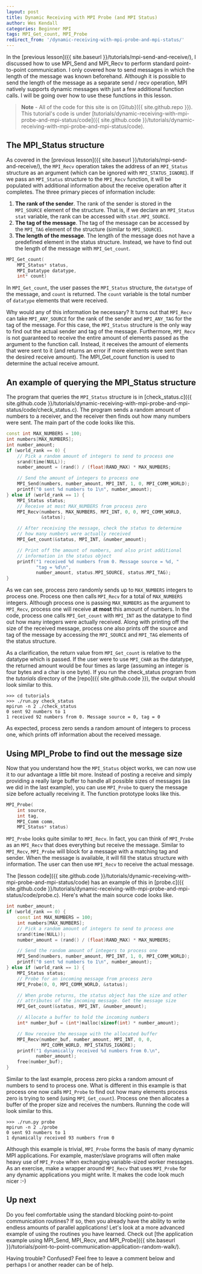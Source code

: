 ```yaml
---
layout: post
title: Dynamic Receiving with MPI Probe (and MPI Status)
author: Wes Kendall
categories: Beginner MPI
tags: MPI_Get_count, MPI_Probe
redirect_from: '/dynamic-receiving-with-mpi-probe-and-mpi-status/'
---
```


In the [previous lesson]({{ site.baseurl }}/tutorials/mpi-send-and-receive/), I discussed how to use MPI_Send and MPI_Recv to perform standard point-to-point communication. I only covered how to send messages in which the length of the message was known beforehand. Although it is possible to send the length of the message as a separate send / recv operation, MPI natively supports dynamic messages with just a few additional function calls. I will be going over how to use these functions in this lesson.

> **Note** - All of the code for this site is on [Gitub]({{ site.github.repo }}). This tutorial's code is under [tutorials/dynamic-receiving-with-mpi-probe-and-mpi-status/code]({{ site.github.code }}/tutorials/dynamic-receiving-with-mpi-probe-and-mpi-status/code).

## The MPI_Status structure
As covered in the [previous lesson]({{ site.baseurl }}/tutorials/mpi-send-and-receive/), the `MPI_Recv` operation takes the address of an `MPI_Status` structure as an argument (which can be ignored with `MPI_STATUS_IGNORE`). If we pass an `MPI_Status` structure to the `MPI_Recv` function, it will be populated with additional information about the receive operation after it completes. The three primary pieces of information include:

1. **The rank of the sender**. The rank of the sender is stored in the `MPI_SOURCE` element of the structure. That is, if we declare an `MPI_Status stat` variable, the rank can be accessed with `stat.MPI_SOURCE`.
2. **The tag of the message**. The tag of the message can be accessed by the `MPI_TAG` element of the structure (similar to `MPI_SOURCE`).
3. **The length of the message**. The length of the message does not have a predefined element in the status structure. Instead, we have to find out the length of the message with `MPI_Get_count`.

```cpp
MPI_Get_count(
    MPI_Status* status,
    MPI_Datatype datatype,
    int* count)
```

In `MPI_Get_count`, the user passes the `MPI_Status` structure, the `datatype` of the message, and `count` is returned. The `count` variable is the total number of `datatype` elements that were received.

Why would any of this information be necessary? It turns out that `MPI_Recv` can take `MPI_ANY_SOURCE` for the rank of the sender and `MPI_ANY_TAG` for the tag of the message. For this case, the `MPI_Status` structure is the only way to find out the actual sender and tag of the message. Furthermore, `MPI_Recv` is not guaranteed to receive the entire amount of elements passed as the argument to the function call. Instead, it receives the amount of elements that were sent to it (and returns an error if more elements were sent than the desired receive amount). The MPI_Get_count function is used to determine the actual receive amount.

## An example of querying the MPI_Status structure
The program that queries the `MPI_Status` structure is in [check_status.c]({{ site.github.code }}/tutorials/dynamic-receiving-with-mpi-probe-and-mpi-status/code/check_status.c). The program sends a random amount of numbers to a receiver, and the receiver then finds out how many numbers were sent. The main part of the code looks like this.

```cpp
const int MAX_NUMBERS = 100;
int numbers[MAX_NUMBERS];
int number_amount;
if (world_rank == 0) {
    // Pick a random amount of integers to send to process one
    srand(time(NULL));
    number_amount = (rand() / (float)RAND_MAX) * MAX_NUMBERS;

    // Send the amount of integers to process one
    MPI_Send(numbers, number_amount, MPI_INT, 1, 0, MPI_COMM_WORLD);
    printf("0 sent %d numbers to 1\n", number_amount);
} else if (world_rank == 1) {
    MPI_Status status;
    // Receive at most MAX_NUMBERS from process zero
    MPI_Recv(numbers, MAX_NUMBERS, MPI_INT, 0, 0, MPI_COMM_WORLD,
             &status);

    // After receiving the message, check the status to determine
    // how many numbers were actually received
    MPI_Get_count(&status, MPI_INT, &number_amount);

    // Print off the amount of numbers, and also print additional
    // information in the status object
    printf("1 received %d numbers from 0. Message source = %d, "
           "tag = %d\n",
           number_amount, status.MPI_SOURCE, status.MPI_TAG);
}
```

As we can see, process zero randomly sends up to `MAX_NUMBERS` integers to process one. Process one then calls `MPI_Recv` for a total of `MAX_NUMBERS` integers. Although process one is passing `MAX_NUMBERS` as the argument to `MPI_Recv`, process one will receive **at most** this amount of numbers. In the code, process one calls `MPI_Get_count` with `MPI_INT` as the datatype to find out how many integers were actually received. Along with printing off the size of the received message, process one also prints off the source and tag of the message by accessing the `MPI_SOURCE` and `MPI_TAG` elements of the status structure.

As a clarification, the return value from `MPI_Get_count` is relative to the datatype which is passed. If the user were to use `MPI_CHAR` as the datatype, the returned amount would be four times as large (assuming an integer is four bytes and a char is one byte). If you run the check_status program from the *tutorials* directory of the [repo]({{ site.github.code }}), the output should look similar to this.

```
>>> cd tutorials
>>> ./run.py check_status
mpirun -n 2 ./check_status
0 sent 92 numbers to 1
1 received 92 numbers from 0. Message source = 0, tag = 0
```

As expected, process zero sends a random amount of integers to process one, which prints off information about the received message.

## Using MPI_Probe to find out the message size
Now that you understand how the `MPI_Status` object works, we can now use it to our advantage a little bit more. Instead of posting a receive and simply providing a really large buffer to handle all possible sizes of messages (as we did in the last example), you can use `MPI_Probe` to query the message size before actually receiving it. The function prototype looks like this.

```cpp
MPI_Probe(
    int source,
    int tag,
    MPI_Comm comm,
    MPI_Status* status)
```

`MPI_Probe` looks quite similar to `MPI_Recv`. In fact, you can think of `MPI_Probe` as an `MPI_Recv` that does everything but receive the message. Similar to `MPI_Recv`, `MPI_Probe` will block for a message with a matching tag and sender. When the message is available, it will fill the status structure with information. The user can then use `MPI_Recv` to receive the actual message.

The [lesson code]({{ site.github.code }}/tutorials/dynamic-receiving-with-mpi-probe-and-mpi-status/code) has an example of this in [probe.c]({{ site.github.code }}/tutorials/dynamic-receiving-with-mpi-probe-and-mpi-status/code/probe.c). Here's what the main source code looks like.

```cpp
int number_amount;
if (world_rank == 0) {
    const int MAX_NUMBERS = 100;
    int numbers[MAX_NUMBERS];
    // Pick a random amount of integers to send to process one
    srand(time(NULL));
    number_amount = (rand() / (float)RAND_MAX) * MAX_NUMBERS;

    // Send the random amount of integers to process one
    MPI_Send(numbers, number_amount, MPI_INT, 1, 0, MPI_COMM_WORLD);
    printf("0 sent %d numbers to 1\n", number_amount);
} else if (world_rank == 1) {
    MPI_Status status;
    // Probe for an incoming message from process zero
    MPI_Probe(0, 0, MPI_COMM_WORLD, &status);

    // When probe returns, the status object has the size and other
    // attributes of the incoming message. Get the message size
    MPI_Get_count(&status, MPI_INT, &number_amount);

    // Allocate a buffer to hold the incoming numbers
    int* number_buf = (int*)malloc(sizeof(int) * number_amount);

    // Now receive the message with the allocated buffer
    MPI_Recv(number_buf, number_amount, MPI_INT, 0, 0,
             MPI_COMM_WORLD, MPI_STATUS_IGNORE);
    printf("1 dynamically received %d numbers from 0.\n",
           number_amount);
    free(number_buf);
}
```

Similar to the last example, process zero picks a random amount of numbers to send to process one. What is different in this example is that process one now calls `MPI_Probe` to find out how many elements process zero is trying to send (using `MPI_Get_count`). Process one then allocates a buffer of the proper size and receives the numbers. Running the code will look similar to this.

```
>>> ./run.py probe
mpirun -n 2 ./probe
0 sent 93 numbers to 1
1 dynamically received 93 numbers from 0
```

Although this example is trivial, `MPI_Probe` forms the basis of many dynamic MPI applications. For example, master/slave programs will often make heavy use of `MPI_Probe` when exchanging variable-sized worker messages. As an exercise, make a wrapper around `MPI_Recv` that uses `MPI_Probe` for any dynamic applications you might write. It makes the code look much nicer :-)

## Up next
Do you feel comfortable using the standard blocking point-to-point communication routines? If so, then you already have the ability to write endless amounts of parallel applications! Let's look at a more advanced example of using the routines you have learned. Check out [the application example using MPI_Send, MPI_Recv, and MPI_Probe]({{ site.baseurl }}/tutorials/point-to-point-communication-application-random-walk/).

Having trouble? Confused? Feel free to leave a comment below and perhaps I or another reader can be of help.
